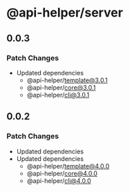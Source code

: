 # @api-helper/server

## 0.0.3

### Patch Changes

- Updated dependencies
  - @api-helper/template@3.0.1
  - @api-helper/core@3.0.1
  - @api-helper/cli@3.0.1

## 0.0.2

### Patch Changes

- Updated dependencies
- Updated dependencies
  - @api-helper/template@4.0.0
  - @api-helper/core@4.0.0
  - @api-helper/cli@4.0.0
